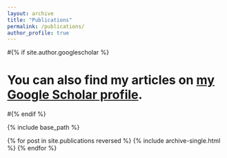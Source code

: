 ```yaml
---
layout: archive
title: "Publications"
permalink: /publications/
author_profile: true
---
```


#{% if site.author.googlescholar %}
#  <div class="wordwrap">You can also find my articles on <a href="{{site.author.googlescholar}}">my Google Scholar profile</a>.</div>
#{% endif %}

{% include base_path %}

{% for post in site.publications reversed %}
  {% include archive-single.html %}
{% endfor %}
